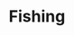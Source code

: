 ---
layout: service
title: Fishing
icon: img/white-fishing-256.png
desc: Lorem ipsum dolor sit amet, consectetur adipisicing elit. Ab architecto aspernatur dignissimos et, fuga iste labore laborum odio quaerat quasi, quod recusandae repudiandae sed voluptas voluptatibus. Eos et eveniet qui? Lorem ipsum dolor sit amet, consectetur adipisicing elit. Amet animi, autem consectetur consequuntur dignissimos eos fugit inventore modi nihil nostrum quae ut vel voluptatibus? Blanditiis dolore eos hic molestias pariatur?
links: 
    - title: Home
    - href: /../index.html
---